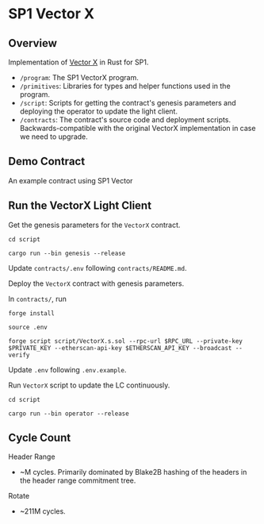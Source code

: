 # SP1 Vector X

## Overview

Implementation of [Vector X](https://github.com/succinctlabs/vectorx) in Rust for SP1.

- `/program`: The SP1 VectorX program.
- `/primitives`: Libraries for types and helper functions used in the program.
- `/script`: Scripts for getting the contract's genesis parameters and deploying the operator to 
    update the light client.
- `/contracts`: The contract's source code and deployment scripts. Backwards-compatible with the
    original VectorX implementation in case we need to upgrade.

## Demo Contract

An example contract using SP1 Vector

## Run the VectorX Light Client

Get the genesis parameters for the `VectorX` contract.

```
cd script

cargo run --bin genesis --release
```

Update `contracts/.env` following `contracts/README.md`.

Deploy the `VectorX` contract with genesis parameters.

In `contracts/`, run

```
forge install

source .env

forge script script/VectorX.s.sol --rpc-url $RPC_URL --private-key $PRIVATE_KEY --etherscan-api-key $ETHERSCAN_API_KEY --broadcast --verify
```

Update `.env` following `.env.example`.

Run `VectorX` script to update the LC continuously.


```
cd script

cargo run --bin operator --release
```

## Cycle Count

Header Range
- ~M cycles. Primarily dominated by Blake2B hashing of the headers in the header range commitment tree.

Rotate
- ~211M cycles.
